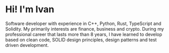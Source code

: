 # Hi! I'm Ivan

Software developer with experience in C++, Python, Rust, TypeScript and Solidity.
My primarily interests are finance, business and crypto. During my professional career that lasts more than 8 years,
I have learned to develop based on clean code, SOLID design principles, design patterns and test driven development.
